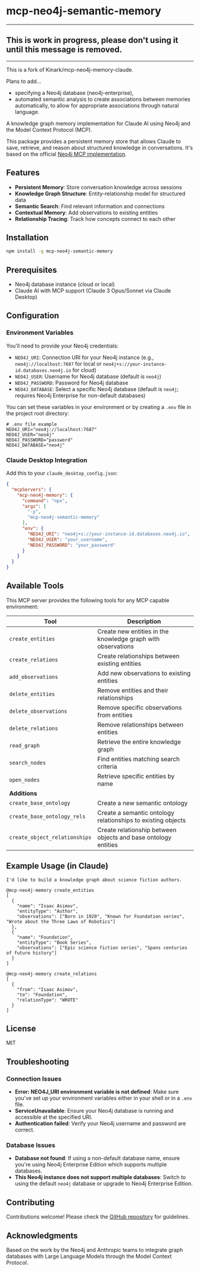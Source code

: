 # mcp-neo4j-semantic-memory

---

## This is work in progress, please don't using it until this message is removed.

---


This is a fork of Kinark/mcp-neo4j-memory-claude.

Plans to add...
- specifying a Neo4j database (neo4j-enterprise), 
- automated semantic analysis to create associations between memories automatically, to allow for appropriate associations through natural language.

A knowledge graph memory implementation for Claude AI using Neo4j and the Model Context Protocol (MCP).

This package provides a persistent memory store that allows Claude to save, retrieve, and reason about structured knowledge in conversations. It's based on the official [Neo4j MCP implementation](https://github.com/neo4j-contrib/mcp-neo4j).

## Features

- **Persistent Memory**: Store conversation knowledge across sessions
- **Knowledge Graph Structure**: Entity-relationship model for structured data
- **Semantic Search**: Find relevant information and connections
- **Contextual Memory**: Add observations to existing entities
- **Relationship Tracing**: Track how concepts connect to each other

## Installation

```bash
npm install -g mcp-neo4j-semantic-memory
```

## Prerequisites

- Neo4j database instance (cloud or local)
- Claude AI with MCP support (Claude 3 Opus/Sonnet via Claude Desktop)

## Configuration

### Environment Variables

You'll need to provide your Neo4j credentials:

- `NEO4J_URI`: Connection URI for your Neo4j instance (e.g., `neo4j://localhost:7687` for local or `neo4j+s://your-instance-id.databases.neo4j.io` for cloud)
- `NEO4J_USER`: Username for Neo4j database (default is `neo4j`)
- `NEO4J_PASSWORD`: Password for Neo4j database
- `NEO4J_DATABASE`: Select a specific Neo4j database (default is `neo4j`; requires Neo4j Enterprise for non-default databases)

You can set these variables in your environment or by creating a `.env` file in the project root directory:

```
# .env file example
NEO4J_URI="neo4j://localhost:7687"
NEO4J_USER="neo4j"
NEO4J_PASSWORD="password"
NEO4J_DATABASE="neo4j"
```

### Claude Desktop Integration

Add this to your `claude_desktop_config.json`:

```json
{
  "mcpServers": {
    "mcp-neo4j-memory": {
      "command": "npx",
      "args": [
        "-y",
        "mcp-neo4j-semantic-memory"
      ],
      "env": {
        "NEO4J_URI": "neo4j+s://your-instance-id.databases.neo4j.io",
        "NEO4J_USER": "your_username",
        "NEO4J_PASSWORD": "your_password"
      }
    }
  }
}
```

## Available Tools

This MCP server provides the following tools for any MCP capable environment:

| Tool                          | Description                                                    |
|-------------------------------|----------------------------------------------------------------|
| `create_entities`             | Create new entities in the knowledge graph with observations   |
| `create_relations`            | Create relationships between existing entities                 |
| `add_observations`            | Add new observations to existing entities                      |
| `delete_entities`             | Remove entities and their relationships                        |
| `delete_observations`         | Remove specific observations from entities                     |
| `delete_relations`            | Remove relationships between entities                          |
| `read_graph`                  | Retrieve the entire knowledge graph                            |
| `search_nodes`                | Find entities matching search criteria                         |
| `open_nodes`                  | Retrieve specific entities by name                             |
| **Additions**                 |                                                                |                       
| `create_base_ontology`        | Create a new semantic ontology                                 |
| `create_base_ontology_rels`   | Create a semantic ontology relationships to existing objects   |
| `create_object_relationships` | Create relationship between objects and base ontology entities |

## Example Usage (in Claude)

```
I'd like to build a knowledge graph about science fiction authors.

@mcp-neo4j-memory create_entities
[
  {
    "name": "Isaac Asimov",
    "entityType": "Author",
    "observations": ["Born in 1920", "Known for Foundation series", "Wrote about the Three Laws of Robotics"]
  },
  {
    "name": "Foundation",
    "entityType": "Book Series",
    "observations": ["Epic science fiction series", "Spans centuries of future history"]
  }
]

@mcp-neo4j-memory create_relations
[
  {
    "from": "Isaac Asimov",
    "to": "Foundation",
    "relationType": "WROTE"
  }
]
```

## License

MIT

## Troubleshooting

### Connection Issues

- **Error: NEO4J_URI environment variable is not defined**: Make sure you've set up your environment variables either in your shell or in a `.env` file.
- **ServiceUnavailable**: Ensure your Neo4j database is running and accessible at the specified URI.
- **Authentication failed**: Verify your Neo4j username and password are correct.

### Database Issues

- **Database not found**: If using a non-default database name, ensure you're using Neo4j Enterprise Edition which supports multiple databases.
- **This Neo4j instance does not support multiple databases**: Switch to using the default `neo4j` database or upgrade to Neo4j Enterprise Edition.

## Contributing

Contributions welcome! Please check the [GitHub repository](https://github.com/neo4j-contrib/mcp-neo4j) for guidelines.

## Acknowledgments

Based on the work by the Neo4j and Anthropic teams to integrate graph databases with Large Language Models through the Model Context Protocol.
